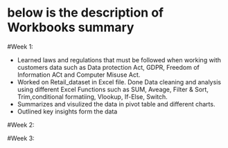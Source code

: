 # below is the description of Workbooks summary

#Week 1:
- Learned laws and regulations that must be followed when working with customers data such as Data protection Act, GDPR, Freedom of Information   ACt and Computer Misuse Act.
- Worked on Retail_dataset in Excel file. Done Data cleaning and analysis using different Excel Functions such as SUM, Aveage, Filter & Sort,     Trim,conditional formatiing, Vlookup, If-Else, Switch.
- Summarizes and visulized the data in pivot table and different charts.
- Outlined key insights form the data

#Week 2:

#Week 3:



